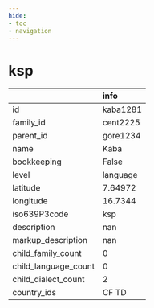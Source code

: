 ```yaml
---
hide:
- toc
- navigation
---
```

# ksp
|                      | info     |
|:---------------------|:---------|
| id                   | kaba1281 |
| family_id            | cent2225 |
| parent_id            | gore1234 |
| name                 | Kaba     |
| bookkeeping          | False    |
| level                | language |
| latitude             | 7.64972  |
| longitude            | 16.7344  |
| iso639P3code         | ksp      |
| description          | nan      |
| markup_description   | nan      |
| child_family_count   | 0        |
| child_language_count | 0        |
| child_dialect_count  | 2        |
| country_ids          | CF TD    |